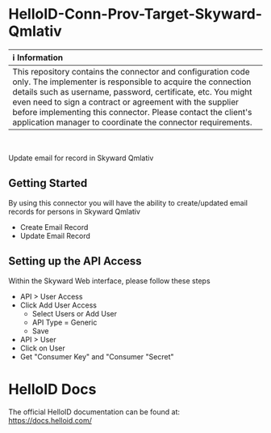 # HelloID-Conn-Prov-Target-Skyward-Qmlativ

| :information_source: Information |
|:---------------------------|
| This repository contains the connector and configuration code only. The implementer is responsible to acquire the connection details such as username, password, certificate, etc. You might even need to sign a contract or agreement with the supplier before implementing this connector. Please contact the client's application manager to coordinate the connector requirements.       |

<br />

Update email for record in Skyward Qmlativ

<!-- GETTING STARTED -->
## Getting Started
By using this connector you will have the ability to create/updated email records for persons in Skyward Qmlativ

* Create Email Record
* Update Email Record

## Setting up the API Access
Within the Skyward Web interface, please follow these steps
- API > User Access
- Click Add User Access
  - Select Users or Add User
  - API Type = Generic
  - Save
- API > User
- Click on User
- Get "Consumer Key" and "Consumer "Secret"
 
 
 # HelloID Docs
The official HelloID documentation can be found at: https://docs.helloid.com/

